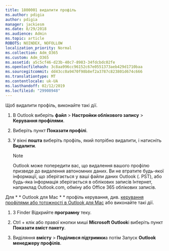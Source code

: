 ```yaml
---
title: 1800001 видалити профіль
ms.author: pdigia
author: pdigia
manager: jackiesm
ms.date: 8/29/2018
ms.audience: Admin
ms.topic: article
ROBOTS: NOINDEX, NOFOLLOW
localization_priority: Normal
ms.collection: Adm_O365
ms.custom: Adm_O365
ms.assetid: a5c5cf46-d23b-40c7-8983-34fdcbdc02fe
ms.openlocfilehash: 3c8aa996cc96152c67e0551373aeb429d1710baa
ms.sourcegitcommit: dd43cc0a9470f98b8ef2a3787c823801d674c666
ms.translationtype: MT
ms.contentlocale: uk-UA
ms.lasthandoff: 02/12/2019
ms.locfileid: "29908948"
---
```

Щоб видалити профіль, виконайте такі дії.
  
1. В Outlook виберіть **файл** \> **Настройки облікового запису** \> **Керування профілями**.
    
2. Виберіть пункт **Показати профілі**.
    
3. У вікні **пошта** виберіть профіль, який потрібно видалити, і натисніть **Видалити**.
    
    > [!NOTE]
    > Outlook може попередити вас, що видалення вашого профілю призведе до видалення автономних даних. Ви не втратите будь-якої інформації, що зберігається у ваші файли даних Outlook (. PST), або будь-яка інформація зберігається в облікових записів Інтернет, наприклад Outlook.com, обміну або Office 365 облікових записів. 
  
Для * * Outlook для Mac * * профіль керування, див. [керування профілями або тотожності в Outlook для Mac](https://support.office.com/article/fed2a955-74df-4a24-bef6-78a426958c4c.aspx) або виконайте такі дії. 
  
1. З Finder Відкрийте **програмну** теку. 
    
2. Ctrl + клік або правої кнопки миші **Microsoft Outlook**і виберіть пункт **Показати вміст пакету**.
    
3. Виділяння **вмісту** \> **Поділився підтримки**а потім Запуск **Outlook менеджеру профілів**.
    

